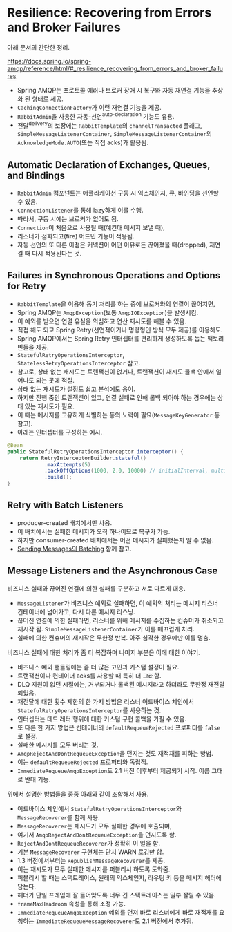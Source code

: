 # Resilience: Recovering from Errors and Broker Failures

아래 문서의 간단한 정리.

https://docs.spring.io/spring-amqp/reference/html/#_resilience_recovering_from_errors_and_broker_failures

- Spring AMQP는 프로토콜 에러나 브로커 장애 시 복구와 자동 재연결 기능을 추상화 된 형태로 제공.
- `CachingConnectionFactory`가 이런 재연결 기능을 제공.
- `RabbitAdmin`을 사용한 자동-선언<sup>auto-declaration</sup> 기능도 유용.
- 전달<sup>delivery</sup>의 보장에는 `RabbitTemplate`의 `channelTransacted` 플래그, `SimpleMessageListenerContainer`, `SimpleMessageListenerContainer`의 `AcknowledgeMode.AUTO`(또는 직접 acks)가 활용됨.

## Automatic Declaration of Exchanges, Queues, and Bindings

- `RabbitAdmin` 컴포넌트는 애플리케이션 구동 시 익스체인지, 큐, 바인딩을 선언할 수 있음.
- `ConnectionListener`를 통해 lazy하게 이를 수행.
- 따라서, 구동 시에는 브로커가 없어도 됨.
- `Connection`이 처음으로 사용될 때(예컨대 메시지 보낼 때),
- 리스너가 점화되고(fire) 어드민 기능이 적용됨.
- 자동 선언의 또 다른 이점은 커넥션이 어떤 이유로든 끊어졌을 때(dropped), 재연결 때 다시 적용된다는 것.

## Failures in Synchronous Operations and Options for Retry

- `RabbitTemplate`을 이용해 동기 처리를 하는 중에 브로커와의 연결이 끊어지면,
- Spring AMQP는 `AmqpException`(보통 `AmqpIOException`)을 발생시킴.
- 이 예외를 받으면 연결 유실을 의심하고 연산 재시도를 해볼 수 있음.
- 직접 해도 되고 Spring Retry(선언적이거나 명령형인 방식 모두 제공)를 이용해도.
- Spring AMQP에서는 Spring Retry 인터셉터를 편리하게 생성하도록 돕는 팩토리 빈들을 제공.
- `StatefulRetryOperationsInterceptor`, `StatelessRetryOperationsInterceptor` 참고.
- 참고로, 상태 없는 재시도는 트랜잭션이 없거나, 트랜잭션이 재시도 콜백 안에서 일어나도 되는 곳에 적절.
- 상태 없는 재시도가 설정도 쉽고 분석에도 용이.
- 하지만 진행 중인 트랜잭션이 있고, 연결 실패로 인해 롤백 되어야 하는 경우에는 상태 있는 재시도가 필요.
- 이 때는 메시지를 고유하게 식별하는 등의 노력이 필요(`MessageKeyGenerator` 등 참고).
- 아래는 인터셉터를 구성하는 예시.

```java
@Bean
public StatefulRetryOperationsInterceptor interceptor() {
	return RetryInterceptorBuilder.stateful()
			.maxAttempts(5)
			.backOffOptions(1000, 2.0, 10000) // initialInterval, multiplier, maxInterval
			.build();
}
```

## Retry with Batch Listeners

- producer-created 배치에서만 사용.
- 이 배치에서는 실패한 메시지가 오직 하나이므로 복구가 가능.
- 하지만 consumer-created 배치에서는 어떤 메시지가 실패했는지 알 수 없음.
- [Sending Messages의 Batching](https://docs.spring.io/spring-amqp/reference/html/#template-batching) 함께 참고.

## Message Listeners and the Asynchronous Case

비즈니스 실패와 끊어진 연결에 의한 실패를 구분하고 서로 다르게 대응.

- `MessageListener`가 비즈니스 예외로 실패하면, 이 예외의 처리는 메시지 리스너 컨테이너에 넘어가고, 다시 다른 메시지 리스닝.
- 끊어진 연결에 의한 실패라면, 리스너를 위해 메시지를 수집하는 컨슈머가 취소되고 재시작 됨. `SimpleMessageListenerContainer`가 이를 매끄럽게 처리.
- 실패에 의한 컨슈머의 재시작은 무한정 반복. 아주 심각한 경우에만 이를 멈춤.

비즈니스 실패에 대한 처리가 좀 더 복잡하며 나머지 부분은 이에 대한 이야기.

- 비즈니스 예외 핸들링에는 좀 더 많은 고민과 커스텀 설정이 필요.
- 트랜잭션이나 컨테이너 acks를 사용할 때 특히 더 그러함.
- DLQ 지원이 없던 시절에는, 거부되거나 롤백된 메시지라고 하더라도 무한정 재전달 되었음.
- 재전달에 대한 횟수 제한의 한 가지 방법은 리스너 어드바이스 체인에서 `StatefulRetryOperationsInterceptor`를 사용하는 것.
- 인터셉터는 데드 레터 행위에 대한 커스텀 구현 콜백을 가질 수 있음.
- 또 다른 한 가지 방법은 컨테이너의 `defaultRequeueRejected` 프로퍼티를 `false`로 설정.
- 실패한 메시지를 모두 버리는 것.
- `AmqpRejectAndDontRequeueException`을 던지는 것도 재적재를 피하는 방법.
- 이는 `defaultRequeueRejected` 프로퍼티와 독립적.
- `ImmediateRequeueAmqpException`도 2.1 버전 이후부터 제공되기 시작. 이름 그대로 반대 기능.

위에서 설명한 방법들을 종종 아래와 같이 조합해서 사용.

- 어드바이스 체인에서 `StatefulRetryOperationsInterceptor`와 `MessageRecoverer`를 함께 사용.
- `MessageRecoverer`는 재시도가 모두 실패한 경우에 호출되며,
- 여기서 `AmqpRejectAndDontRequeueException`을 던지도록 함.
- `RejectAndDontRequeueRecoverer`가 정확히 이 일을 함.
- 기본 `MessageRecoverer` 구현체는 단지 WARN 로깅만 함.
- 1.3 버전에서부터는 `RepublishMessageRecoverer`를 제공.
- 이는 재시도가 모두 실패한 메시지를 퍼블리시 하도록 도와줌.
- 퍼블리시 할 때는 스택트레이스, 원래의 익스체인지, 라우팅 키 등을 메시지 헤더에 담는다.
- 헤더가 단일 프레임에 잘 들어맞도록 너무 긴 스택트레이스는 일부 잘릴 수 있음.
- `frameMaxHeadroom` 속성을 통해 조정 가능.
- `ImmediateRequeueAmqpException` 예외를 던져 바로 리스너에게 바로 재적재를 요청하는 `ImmediateRequeueMessageRecoverer`도 2.1 버전에서 추가됨.

